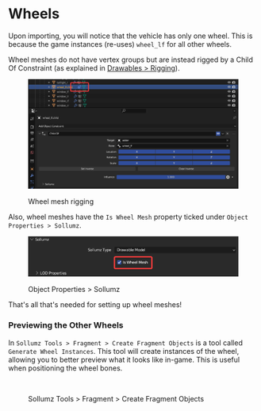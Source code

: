 # Wheels

Upon importing, you will notice that the vehicle has only one wheel. This is because the game instances (re-uses) `wheel_lf` for all other wheels.&#x20;

Wheel meshes do not have vertex groups but are instead rigged by a Child Of Constraint (as explained in [Drawables > Rigging](../../drawables-.ydr/rigging.md#linking-bones-to-drawable-models)).

<figure><img src="../../../.gitbook/assets/image (21).png" alt=""><figcaption><p>Wheel mesh rigging</p></figcaption></figure>

Also, wheel meshes have the `Is Wheel Mesh` property ticked under `Object Properties > Sollumz`.

<div align="left">

<figure><img src="../../../.gitbook/assets/image (23).png" alt=""><figcaption><p>Object Properties > Sollumz</p></figcaption></figure>

</div>

That's all that's needed for setting up wheel meshes!

### Previewing the Other Wheels

In `Sollumz Tools > Fragment > Create Fragment Objects` is a tool called `Generate Wheel Instances`. This tool will create instances of the wheel, allowing you to better preview what it looks like in-game. This is useful when positioning the wheel bones.

<div align="left">

<figure><img src="../../../.gitbook/assets/wheel_meshes.gif" alt=""><figcaption><p>Sollumz Tools > Fragment > Create Fragment Objects</p></figcaption></figure>

</div>
